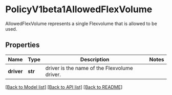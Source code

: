 # PolicyV1beta1AllowedFlexVolume

AllowedFlexVolume represents a single Flexvolume that is allowed to be used.
## Properties
Name | Type | Description | Notes
------------ | ------------- | ------------- | -------------
**driver** | **str** | driver is the name of the Flexvolume driver. | 

[[Back to Model list]](../README.md#documentation-for-models) [[Back to API list]](../README.md#documentation-for-api-endpoints) [[Back to README]](../README.md)


